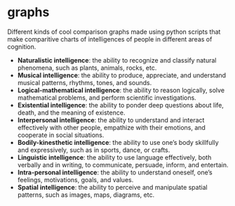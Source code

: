 # graphs
Different kinds of cool comparison graphs made using python scripts that make comparitive charts of intelligences of people in different areas of cognition.

- **Naturalistic intelligence**: the ability to recognize and classify natural phenomena, such as plants, animals, rocks, etc.
- **Musical intelligence**: the ability to produce, appreciate, and understand musical patterns, rhythms, tones, and sounds.
- **Logical-mathematical intelligence**: the ability to reason logically, solve mathematical problems, and perform scientific investigations.
- **Existential intelligence**: the ability to ponder deep questions about life, death, and the meaning of existence.
- **Interpersonal intelligence**: the ability to understand and interact effectively with other people, empathize with their emotions, and cooperate in social situations.
- **Bodily-kinesthetic intelligence**: the ability to use one’s body skillfully and expressively, such as in sports, dance, or crafts.
- **Linguistic intelligence**: the ability to use language effectively, both verbally and in writing, to communicate, persuade, inform, and entertain.
- **Intra-personal intelligence**: the ability to understand oneself, one’s feelings, motivations, goals, and values.
- **Spatial intelligence**: the ability to perceive and manipulate spatial patterns, such as images, maps, diagrams, etc.
 
